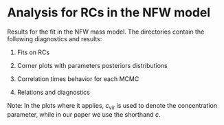 #  Analysis for RCs in the NFW model

Results for the fit in the NFW mass model. The directories contain the following diagnostics and results:

1. Fits on RCs

2. Corner plots with parameters posteriors distributions

3. Correlation times behavior for each MCMC

4. Relations and diagnostics

Note: In the plots where it applies, $c_{\text{vir}}$ is used to denote the concentration parameter, while in our paper we use the shorthand $c.$
